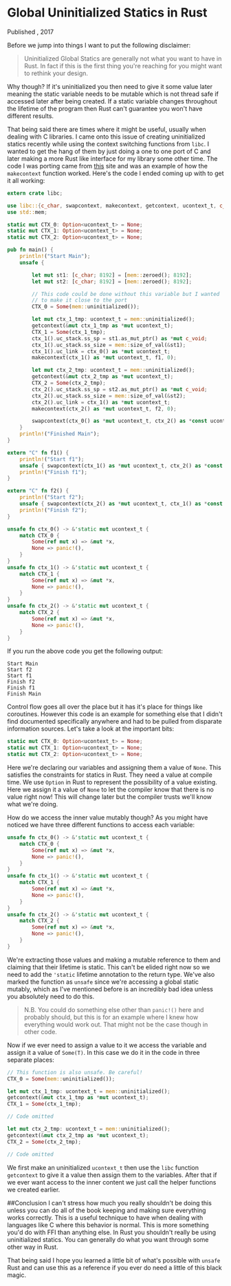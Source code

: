 # Global Uninitialized Statics in Rust
Published , 2017

Before we jump into things I want to put the following disclaimer:

> Uninitialized Global Statics are generally not what you want to have in Rust.
> In fact if this is the first thing you're reaching for you might want to
> rethink your design.

Why though? If it's uninitialized you then need to give it some value later
meaning the static variable needs to be mutable which is not thread safe if
accessed later after being created. If a static variable changes throughout the
lifetime of the program then Rust can't guarantee you won't have different
results.

That being said there are times where it might be useful, usually when dealing
with C libraries. I came onto this issue of creating uninitialized statics
recently while using the context switching functions from `libc`. I wanted to
get the hang of them by just doing a one to one port of C and later making
a more Rust like interface for my library some other time. The code I was
porting came from
[this](http://pubs.opengroup.org/onlinepubs/009695399/functions/makecontext.html)
site and was an example of how the `makecontext` function worked. Here's the
code I ended coming up with to get it all working:

```rust
extern crate libc;

use libc::{c_char, swapcontext, makecontext, getcontext, ucontext_t, c_void};
use std::mem;

static mut CTX_0: Option<ucontext_t> = None;
static mut CTX_1: Option<ucontext_t> = None;
static mut CTX_2: Option<ucontext_t> = None;

pub fn main() {
    println!("Start Main");
    unsafe {

        let mut st1: [c_char; 8192] = [mem::zeroed(); 8192];
        let mut st2: [c_char; 8192] = [mem::zeroed(); 8192];

        // This code could be done without this variable but I wanted
        // to make it close to the port
        CTX_0 = Some(mem::uninitialized());

        let mut ctx_1_tmp: ucontext_t = mem::uninitialized();
        getcontext(&mut ctx_1_tmp as *mut ucontext_t);
        CTX_1 = Some(ctx_1_tmp);
        ctx_1().uc_stack.ss_sp = st1.as_mut_ptr() as *mut c_void;
        ctx_1().uc_stack.ss_size = mem::size_of_val(&st1);
        ctx_1().uc_link = ctx_0() as *mut ucontext_t;
        makecontext(ctx_1() as *mut ucontext_t, f1, 0);

        let mut ctx_2_tmp: ucontext_t = mem::uninitialized();
        getcontext(&mut ctx_2_tmp as *mut ucontext_t);
        CTX_2 = Some(ctx_2_tmp);
        ctx_2().uc_stack.ss_sp = st2.as_mut_ptr() as *mut c_void;
        ctx_2().uc_stack.ss_size = mem::size_of_val(&st2);
        ctx_2().uc_link = ctx_1() as *mut ucontext_t;
        makecontext(ctx_2() as *mut ucontext_t, f2, 0);

        swapcontext(ctx_0() as *mut ucontext_t, ctx_2() as *const ucontext_t);
    }
    println!("Finished Main");
}

extern "C" fn f1() {
    println!("Start f1");
    unsafe { swapcontext(ctx_1() as *mut ucontext_t, ctx_2() as *const ucontext_t)};
    println!("Finish f1");
}

extern "C" fn f2() {
    println!("Start f2");
    unsafe { swapcontext(ctx_2() as *mut ucontext_t, ctx_1() as *const ucontext_t)};
    println!("Finish f2");
}

unsafe fn ctx_0() -> &'static mut ucontext_t {
    match CTX_0 {
        Some(ref mut x) => &mut *x,
        None => panic!(),
    }
}
unsafe fn ctx_1() -> &'static mut ucontext_t {
    match CTX_1 {
        Some(ref mut x) => &mut *x,
        None => panic!(),
    }
}
unsafe fn ctx_2() -> &'static mut ucontext_t {
    match CTX_2 {
        Some(ref mut x) => &mut *x,
        None => panic!(),
    }
}
```

If you run the above code you get the following output:

```
Start Main
Start f2
Start f1
Finish f2
Finish f1
Finish Main
```

Control flow goes all over the place but it has it's place for things like
coroutines. However this code is an example for something else that I didn't
find documented specifically anywhere and had to be pulled from disparate
information sources. Let's take a look at the important bits:

```rust
static mut CTX_0: Option<ucontext_t> = None;
static mut CTX_1: Option<ucontext_t> = None;
static mut CTX_2: Option<ucontext_t> = None;
```

Here we're declaring our variables and assigning them a value of `None`. This
satisfies the constraints for statics in Rust. They need a value at
compile time. We use `Option` in Rust to represent the possibility of a value
existing. Here we assign it a value of `None` to let the compiler know that
there is no value right now! This will change later but the compiler trusts
we'll know what we're doing.

How do we access the inner value mutably though? As you might have noticed we
have three different functions to access each variable:

```rust
unsafe fn ctx_0() -> &'static mut ucontext_t {
    match CTX_0 {
        Some(ref mut x) => &mut *x,
        None => panic!(),
    }
}
unsafe fn ctx_1() -> &'static mut ucontext_t {
    match CTX_1 {
        Some(ref mut x) => &mut *x,
        None => panic!(),
    }
}
unsafe fn ctx_2() -> &'static mut ucontext_t {
    match CTX_2 {
        Some(ref mut x) => &mut *x,
        None => panic!(),
    }
}
```

We're extracting those values and making a mutable reference to them and
claiming that their lifetime is static. This can't be elided right now so we
need to add the `'static` lifetime annotation to the return type. We've also
marked the function as `unsafe` since we're accessing a global static mutably,
which as I've mentioned before is an incredibly bad idea unless you absolutely
need to do this.

> N.B. You could do something else other than `panic!()` here and probably
> should, but this is for an example where I knew how everything would work out.
> That might not be the case though in other code.

Now if we ever need to assign a value to it we access the variable and assign it
a value of `Some(T)`. In this case we do it in the code in three separate
places:

```rust
// This function is also unsafe. Be careful!
CTX_0 = Some(mem::uninitialized());

let mut ctx_1_tmp: ucontext_t = mem::uninitialized();
getcontext(&mut ctx_1_tmp as *mut ucontext_t);
CTX_1 = Some(ctx_1_tmp);

// Code omitted

let mut ctx_2_tmp: ucontext_t = mem::uninitialized();
getcontext(&mut ctx_2_tmp as *mut ucontext_t);
CTX_2 = Some(ctx_2_tmp);

// Code omitted
```

We first make an uninitialized `ucontext_t` then use the `libc` function
`getcontext` to give it a value then assign them to the variables. After that if
we ever want access to the inner content we just call the helper functions we
created earlier.

##Conclusion
I can't stress how much you really shouldn't be doing this unless you can do all
of the book keeping and making sure everything works correctly. This is a useful
technique to have when dealing with languages like C where this behavior is
normal. This is more something you'd do with FFI than anything else. In Rust you
shouldn't really be using uninitialized statics. You can generally do what you
want through some other way in Rust.

That being said I hope you learned a little bit of what's possible with `unsafe`
Rust and can use this as a reference if you ever do need a little of this black
magic.
